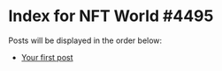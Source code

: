 # Index for NFT World #4495
Posts will be displayed in the order below:

- [Your first post](./001-first.md)

